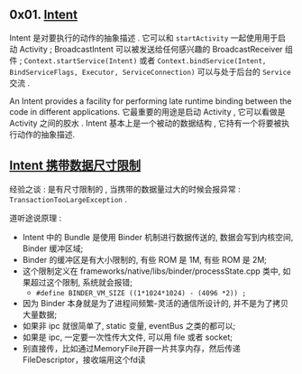 ## 0x01. [Intent](https://developer.android.com/guide/components/intents-common?hl=zh_cn)

Intent 是对要执行的动作的抽象描述 . 
它可以和 `startActivity` 一起使用用于启动 Activity ;
BroadcastIntent 可以被发送给任何感兴趣的 BroadcastReceiver 组件 ;
`Context.startService(Intent)` 或者 `Context.bindService(Intent, BindServiceFlags, Executor, ServiceConnection)` 可以与处于后台的 `Service` 交流 . 

An Intent provides a facility for performing late runtime binding between the code in different applications.
它最重要的用途是启动 Activity , 它可以看做是 Activity 之间的胶水 . 
Intent 基本上是一个被动的数据结构 , 它持有一个将要被执行动作的抽象描述. 


## [Intent 携带数据尺寸限制](https://github.com/Moosphan/Android-Daily-Interview/issues/151)

经验之谈 : 是有尺寸限制的 , 当携带的数据量过大的时候会报异常 : `TransactionTooLargeException` . 

道听途说原理 :
- Intent 中的 Bundle 是使用 Binder 机制进行数据传送的, 数据会写到内核空间, Binder 缓冲区域;
- Binder 的缓冲区是有大小限制的, 有些 ROM 是 1M, 有些 ROM 是 2M;
- 这个限制定义在 frameworks/native/libs/binder/processState.cpp 类中, 如果超过这个限制, 系统就会报错;
  - `#define BINDER_VM_SIZE ((1*1024*1024) - (4096 *2)) ;`
- 因为 Binder 本身就是为了进程间频繁-灵活的通信所设计的, 并不是为了拷贝大量数据;
- 如果非 ipc 就很简单了, static 变量, eventBus 之类的都可以;
- 如果是 ipc, 一定要一次性传大文件, 可以用 file 或者 socket;
- 别直接传，比如通过MemoryFile开辟一片共享内存，然后传递FileDescriptor，接收端用这个fd读